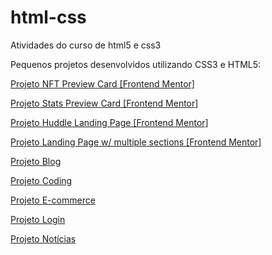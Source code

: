 # html-css
 Atividades do curso de html5 e css3

Pequenos projetos desenvolvidos utilizando CSS3 e HTML5:

<a href="https://marcelo-souto.github.io/html-css/projetos/projeto-nft-preview-card-component-main/index.html">Projeto NFT Preview Card [Frontend Mentor]</a>

<a href="https://marcelo-souto.github.io/html-css/projetos/projeto-stats-preview-card-component-main/index.html">Projeto Stats Preview Card [Frontend Mentor]</a>

<a href="https://marcelo-souto.github.io/html-css/projetos/huddle-landing-page/index.html">Projeto Huddle Landing Page [Frontend Mentor]</a>

<a href="https://marcelo-souto.github.io/html-css/projetos/clipboard-landing-page-master/index.html">Projeto Landing Page w/ multiple sections [Frontend Mentor]</a>

<a href="https://marcelo-souto.github.io/html-css/projetos/projeto-blog/index.html">Projeto Blog</a>

<a href="https://marcelo-souto.github.io/html-css/projetos/projeto-coding/index.html">Projeto Coding</a>

<a href="https://marcelo-souto.github.io/html-css/projetos/projeto-ecommerce/index.html">Projeto E-commerce</a>

<a href="https://marcelo-souto.github.io/html-css/projetos/projeto-login/page01.html">Projeto Login</a>

<a href="https://marcelo-souto.github.io/html-css/projetos/projeto-noticias/index.html">Projeto Notícias</a>

